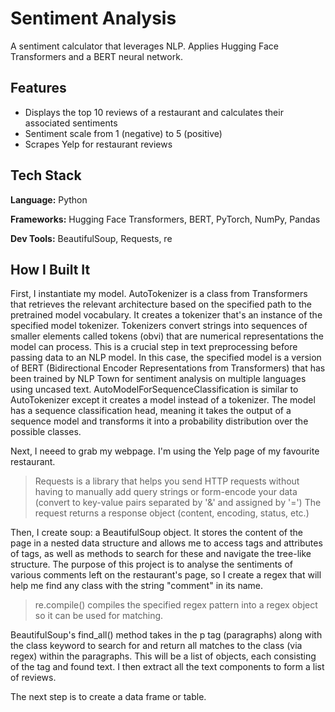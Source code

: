 # Sentiment Analysis

A sentiment calculator that leverages NLP. Applies Hugging Face Transformers and a BERT neural network.


## Features

- Displays the top 10 reviews of a restaurant and calculates their associated sentiments
- Sentiment scale from 1 (negative) to 5 (positive)
- Scrapes Yelp for restaurant reviews


## Tech Stack

**Language:** Python

**Frameworks:** Hugging Face Transformers, BERT, PyTorch, NumPy, Pandas

**Dev Tools:** BeautifulSoup, Requests, re


## How I Built It
First, I instantiate my model. AutoTokenizer is a class from Transformers that retrieves the relevant architecture based on the specified path to the pretrained model vocabulary. It creates a tokenizer that's an instance of the specified model tokenizer. Tokenizers convert strings into sequences of smaller elements called tokens (obvi) that are numerical representations the model can process. This is a crucial step in text preprocessing before passing data to an NLP model. In this case, the specified model is a version of BERT (Bidirectional Encoder Representations from Transformers) that has been trained by NLP Town for sentiment analysis on multiple languages using uncased text. AutoModelForSequenceClassification is similar to AutoTokenizer except it creates a model instead of a tokenizer. The model has a sequence classification head, meaning it takes the output of a sequence model and transforms it into a probability distribution over the possible classes.

Next, I neeed to grab my webpage. I'm using the Yelp page of my favourite restaurant.

> Requests is a library that helps you send HTTP requests without having to manually add query strings or form-encode your data (convert to key-value pairs separated by '&' and assigned by '=') The request returns a response object (content, encoding, status, etc.)

Then, I create soup: a BeautifulSoup object. It stores the content of the page in a nested data structure and allows me to access tags and attributes of tags, as well as methods to search for these and navigate the tree-like structure. The purpose of this project is to analyse the sentiments of various comments left on the restaurant's page, so I create a regex that will help me find any class with the string "comment" in its name.

> re.compile() compiles the specified regex pattern into a regex object so it can be used for matching.

BeautifulSoup's find_all() method takes in the p tag (paragraphs) along with the class keyword to search for and return all matches to the class (via regex) within the paragraphs. This will be a list of objects, each consisting of the tag and found text. I then extract all the text components to form a list of reviews.

The next step is to create a data frame or table.
